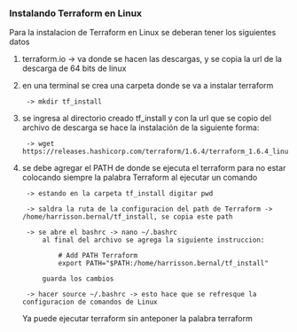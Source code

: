 ### Instalando Terraform en Linux
Para la instalacion de Terraform en Linux se deberan tener los siguientes datos
1. terraform.io -> va donde se hacen las descargas, y se copia la url de la descarga de 64 bits de linux

2. en una terminal se crea una carpeta donde se va a instalar terraform 

        -> mkdir tf_install

3. se ingresa al directorio creado tf_install y con la url que se copio del archivo de descarga se hace la instalación de la siguiente forma:

        -> wget https://releases.hashicorp.com/terraform/1.6.4/terraform_1.6.4_linux_amd64.zip

4. se debe agregar el PATH de donde se ejecuta el terraform para no estar colocando siempre la palabra Terraform al ejecutar un comando

        -> estando en la carpeta tf_install digitar pwd

        -> saldra la ruta de la configuracion del path de Terraform -> /home/harrisson.bernal/tf_install, se copia este path

        -> se abre el bashrc -> nano ~/.bashrc 
            al final del archivo se agrega la siguiente instruccion:

                # Add PATH Terraform
                export PATH="$PATH:/home/harrisson.bernal/tf_install"

            guarda los cambios
        
        -> hacer source ~/.bashrc -> esto hace que se refresque la configuracion de comandos de Linux

    Ya puede ejecutar terraform sin anteponer la palabra terraform


